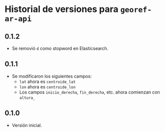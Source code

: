 # Historial de versiones para `georef-ar-api`

## 0.1.2
- Se removió `d` como stopword en Elasticsearch.

## 0.1.1
- Se modificaron los siguientes campos:
  - `lat` ahora es `centroide_lat`
  - `lon` ahora es `centroide_lon`
  - Los campos `inicio_derecha`, `fin_derecha`, etc. ahora comienzan con `altura_`

## 0.1.0
- Versión inicial.
